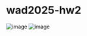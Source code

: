 # wad2025-hw2
![image](https://github.com/user-attachments/assets/49852ed6-7e8c-416c-8e39-5d9568b6b061)
![image](https://github.com/user-attachments/assets/52739537-7bd8-43d0-b910-eeb422dcd3fb)
